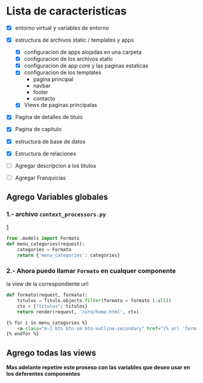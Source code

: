 # Lista de caracteristicas

- [x] entorno virtual y variables de entorno
- [x] estructura de archivos static / templates y apps
    - [x] configuracion de apps alojadas en una carpeta
    - [x] configuracion de los archivos static
    - [x] configuracion de app core y las paginas estaticas
    - [x] configuracion de los templates
        - pagina principal
        - navbar
        - footer
        - contacto
    - [x] Views de paginas principalas
- [x] Pagina de detalles de titulo
- [x] Pagina de capitulo
- [x] estructura de base de datos
- [x] Estructura de relaciones
- [ ] Agregar descripcion a los titulos
- [ ] Agregar Franquicias 


## __Agrego Variables globales__

### 1.- archivo  `context_processors.py`
[1](1)
```python
from .models import Formato
def menu_categories(request): 
    categories = Formato
    return {'menu_categories': categories} 

```
### 2.- Ahora puedo llamar `Formato` en cualquer componente

la view de la correspondiente url:
```python
def formato(request, formato):
    titulos = Titulo.objects.filter(formato = formato ).all()
    ctx = {"titulos": titulos}
    return render(request, 'core/home.html', ctx)

```

```html
{% for i in menu_categories %}
    <a class="m-2 btn btn-sm btn-outline-secondary" href="{% url 'formato' i.value %}">{{ i.value }}</a>
{% endfor %}
```

## Agrego todas las views







**Mas adelante repetire este proseso con las variables que deseo usar en los deferentes componentes**